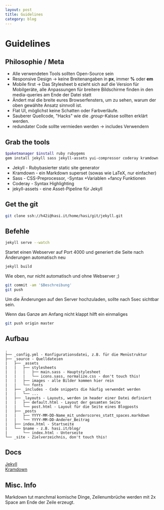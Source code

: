 ```yaml
---
layout: post
title: Guidelines
category: blog
---
```


# Guidelines

## Philosophie / Meta

* Alle verwendeten Tools sollten Open-Source sein  
* Responsive Design -> keine Breitenangaben in __px__, immer __%__ oder __em__  
* Mobile first -> Das Stylesheet b ezieht sich auf die Version für Mobilgeräte,
alle Anpassungen für breitere Bildschirme finden in den media-queries am Ende 
der Datei statt  
* Ändert mal die breite eures Browserfensters, um zu sehen, warum der oben 
gewählte Ansatz sinnvoll ist.  
* Flat UI, möglichst keine Schatten oder Farbverläufe.  
* Sauberer Quellcode, "Hacks" wie die _.group_-Kalsse sollten erklärt werden.  
* redundater Code sollte vermieden werden -> includes Verwendern  

## Grab the tools

~~~ bash
$paketmanager $install ruby rubygems
gem install jekyll sass jekyll-assets yui-compressor coderay kramdown
~~~

* Jekyll - Rubybasierter static site generator  
* Kramdown - ein Markdown superset (sowas wie LaTeX, nur einfacher)
* Sass - CSS-Preprocessor, -Syntax +Variablen +fancy Funktionen
* Coderay - Syntax Highlighting
* jekyll-assets - eine Asset-Pipeline für Jekyll


## Get the git

~~~ bash
git clone ssh://h42i@hasi.it/home/hasi/git/jekyll.git
~~~

## Befehle

~~~ bash
jekyll serve --watch
~~~
Startet einen Webserver auf Port 4000 und generiert die Seite nach Änderungen 
automatisch neu

~~~ bash
jekyll build
~~~
Wie oben, nur nicht automatisch und ohne Webserver ;)

~~~ bash
git commit -am '$Beschreibung'
git push
~~~
Um die Änderungen auf den Server hochzuladen, sollte nach 5sec sichtbar sein.

Wenn das Ganze am Anfang nicht klappt hilft ein einmaliges

~~~ bash
git push origin master
~~~

## Aufbau

~~~ text
.
├── _config.yml - Konfigurationsdatei, z.B. für die Menüstruktur
├── _source - Quelldateien
|	├── _assets
|	|   ├── stylesheets
|	|	|   ├── main.sass - Hauptstylesheet
|	|	|   └── icons.sass, normalize.css - don't touch this!
|	|   ├── images - alle Bilder kommen hier rein
|	|   └── fonts
|	├── _includes - Code snippets die häufig verwendet werden
|	|   └── ...
|	├── _layouts - Layouts, werden im header einer Datei definiert
|	|   ├── default.html - Layout der gesamten Seite 
|	|   └── post.html - Layout für die Seite eines Blogposts
|	├── _posts
|	|   ├── YYYY-MM-DD-Name_mit_underscores_statt_spaces.markdown
|	|   └── YYYY-MM-DD-Anderer_Beitrag
|	├── index.html - Startseite
|	└── $name - z.B. hasi.it/blog/
|	    └── index.html - Unterseite
└── _site - Zielverzeichnis, don't touch this!
~~~

## Docs
[Jekyll](http://jekyllrb.com/docs/home/)  
[Kramdown](http://kramdown.rubyforge.org/)  

## Misc. Info

Markdown tut manchmal komische Dinge, Zeilenumbrüche werden mit 2x Space am Ende
der Zeile erzeugt.
